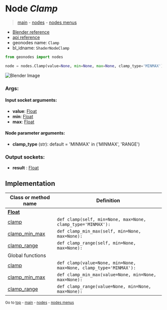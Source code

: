 # Node *Clamp*

> [main](../index.md) - [nodes](nodes.md) - [nodes menus](nodes_menus.md)

- [Blender reference](https://docs.blender.org/manual/en/latest/modeling/geometry_nodes/utilities/clamp.html)
- [api reference](https://docs.blender.org/api/current/bpy.types.ShaderNodeClamp.html)
- geonodes name: `Clamp`
- bl_idname: `ShaderNodeClamp`

```python
from geonodes import nodes

node = nodes.Clamp(value=None, min=None, max=None, clamp_type='MINMAX')
```

![Blender Image](https://docs.blender.org/manual/en/latest/_images/node-types_ShaderNodeClamp.webp)

### Args:

#### Input socket arguments:

- **value**: [Float](Float.md)
- **min**: [Float](Float.md)
- **max**: [Float](Float.md)

#### Node parameter arguments:

- **clamp_type** (str): default = 'MINMAX' in ('MINMAX', 'RANGE')

### Output sockets:

- **result** : [Float](Float.md)

## Implementation

| Class or method name | Definition |
|----------------------|------------|
| **[Float](Float.md)** |
| [clamp](Float.md#clamp) | `def clamp(self, min=None, max=None, clamp_type='MINMAX'):` |
| [clamp_min_max](Float.md#clamp_min_max) | `def clamp_min_max(self, min=None, max=None):` |
| [clamp_range](Float.md#clamp_range) | `def clamp_range(self, min=None, max=None):` |
| Global functions |
| [clamp](functions.md#clamp) | `def clamp(value=None, min=None, max=None, clamp_type='MINMAX'):` |
| [clamp_min_max](functions.md#clamp_min_max) | `def clamp_min_max(value=None, min=None, max=None):` |
| [clamp_range](functions.md#clamp_range) | `def clamp_range(value=None, min=None, max=None):` |

<sub>Go to [top](#node-Clamp) - [main](../index.md) - [nodes](nodes.md) - [nodes menus](nodes_menus.md)</sub>

